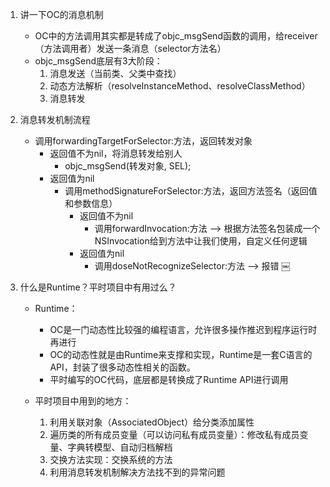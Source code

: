 1. 讲一下OC的消息机制
	- OC中的方法调用其实都是转成了objc_msgSend函数的调用，给receiver（方法调用者）发送一条消息（selector方法名）
	- objc_msgSend底层有3大阶段：
		1. 消息发送（当前类、父类中查找）
		2. 动态方法解析（resolveInstanceMethod、resolveClassMethod）
		3. 消息转发

2. 消息转发机制流程       
	- 调用forwardingTargetForSelector:方法，返回转发对象
		- 返回值不为nil，将消息转发给别人 
			- objc_msgSend(转发对象, SEL);
		- 返回值为nil
			- 调用methodSignatureForSelector:方法，返回方法签名（返回值和参数信息）
				- 返回值不为nil
					- 调用forwardInvocation:方法 --> 根据方法签名包装成一个NSInvocation给到方法中让我们使用，自定义任何逻辑
				- 返回值为nil
					- 调用doseNotRecognizeSelector:方法 --> 报错
￼
3. 什么是Runtime？平时项目中有用过么？
	* Runtime：
		- OC是一门动态性比较强的编程语言，允许很多操作推迟到程序运行时再进行
		- OC的动态性就是由Runtime来支撑和实现，Runtime是一套C语言的API，封装了很多动态性相关的函数。
		- 平时编写的OC代码，底层都是转换成了Runtime API进行调用

	* 平时项目中用到的地方：
		1. 利用关联对象（AssociatedObject）给分类添加属性
		2. 遍历类的所有成员变量（可以访问私有成员变量）：修改私有成员变量、字典转模型、自动归档解档
		3. 交换方法实现：交换系统的方法
		4. 利用消息转发机制解决方法找不到的异常问题